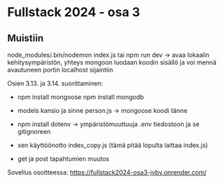 # Fullstack 2024 - osa 3

## Muistiin


node_modules/.bin/nodemon index.js tai npm run dev -> avaa lokaalin kehitysympäristön, yhteys mongoon luodaan koodin sisällö ja voi mennä avautuneen portin localhost sijaintiin 
 
Osien 3.13. ja 3.14. suorittaminen: 
* npm install mongoose npm install mongodb
* models kansio ja sinne person.js  -> mongoose koodi tänne
* npm install dotenv -> ympäristömuuttuuja .env tiedostoon ja se gitignoreen

* sen käyttöönotto index_copy.js (tämä pitää lopulta laittaa index.js)

* get ja post tapahtumien muutos

Sovellus osoitteessa: 
https://fullstack2024-osa3-jvbv.onrender.com/
